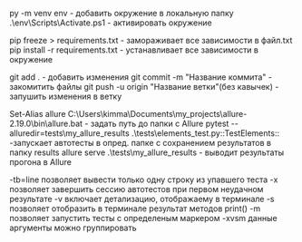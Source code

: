 <!-- Команды для запуска виртуального окружения env -->
py -m venv env - добавить окружение в локальную папку
.\env\Scripts\Activate.ps1 - активировать окружение

<!-- Команды для работы с requirements.txt -->
pip freeze > requirements.txt - замораживает все зависимости в файл.txt
pip install -r requirements.txt - устанавливает все зависимости в окружение

<!-- Команды для пуша в удаленный репозиторий Github-->
git add . - добавить изменения
git commit -m "Название коммита" - закомитить файлы
git push -u origin "Название ветки"(без кавычек) - запушить изменения в ветку 

<!-- Команды для запуска автотестов и открытие их в Allure -->
Set-Alias allure C:\Users\kimma\Documents\my_projects\allure-2.19.0\bin\allure.bat - задать путь до папки с Allure
pytest --alluredir=tests\my_allure_results .\tests\elements_test.py::TestElements:: -запускает автотесты в опред. папке с сохранением результатов в папку results
allure serve .\tests\my_allure_results - выводит результаты прогона в Allure

<!-- Вспомогательные аргументы: -->
-tb=line позволяет вывести только одну строку из упавшего теста
-x позволяет завершить сессию автотестов при первом неудачном результате
-v включает детализацию, отображаему в терминале
-s позволяет отобразить в терминале результат методов print()
-m позволяет запустить тесты с определеным маркером
-xvsm данные аргументы можно группировать


